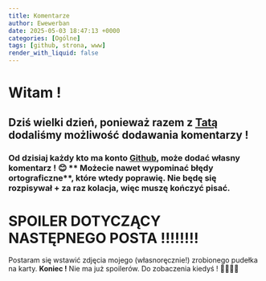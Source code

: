 ```yaml
---
title: Komentarze
author: Ewewerban
date: 2025-05-03 18:47:13 +0000
categories: [Ogólne]
tags: [github, strona, www]
render_with_liquid: false
---
```

# Witam !
## Dziś wielki dzień, ponieważ razem z [Tatą](brathaneq.github.io) dodaliśmy możliwość dodawania komentarzy !
### Od dzisiaj każdy kto ma konto [Github](github.com), może dodać własny komentarz ! 😊 ** Możecie nawet wypominać błędy ortograficzne**, które wtedy poprawię. Nie będę się rozpisywał + za raz kolacja, więc muszę kończyć pisać.
# SPOILER DOTYCZĄCY NASTĘPNEGO POSTA !!!!!!!!
Postaram się wstawić zdjęcia mojego (własnoręcznie!) zrobionego pudełka na karty.
**Koniec !** 
Nie ma już spoilerów.
Do zobaczenia kiedyś ! 🫡🤐🫠🤯

